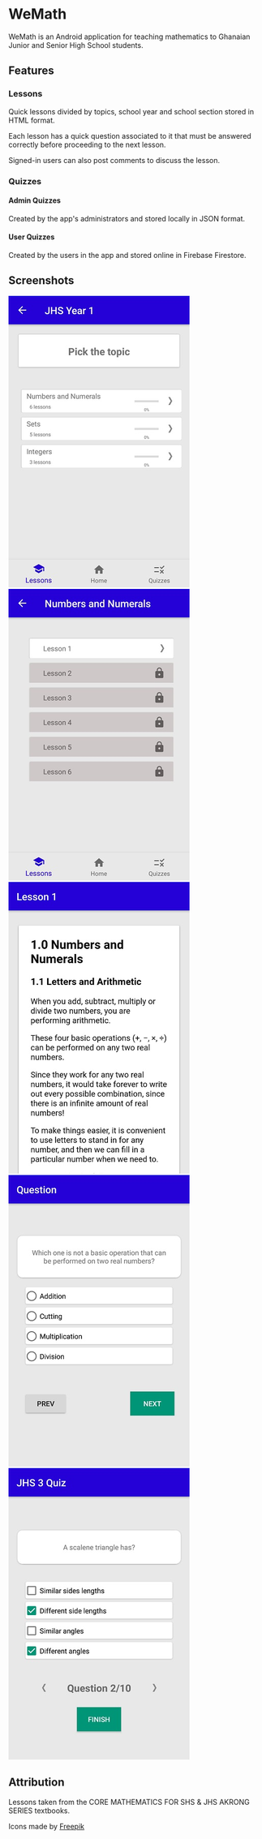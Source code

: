 # WeMath

WeMath is an Android application for teaching mathematics to Ghanaian Junior and Senior High School students.

## Features

### Lessons

Quick lessons divided by topics, school year and school section stored in HTML format.

Each lesson has a quick question associated to it that must be answered correctly before proceeding to the next lesson.

Signed-in users can also post comments to discuss the lesson.

### Quizzes


#### Admin Quizzes

Created by the app's administrators and stored locally in JSON format.

#### User Quizzes

Created by the users in the app and stored online in Firebase Firestore.

## Screenshots

![Topic](./media/topic.jpg?raw=true)
![Lessons](./media/lessons.jpg?raw=true)
![Lesson](./media/lesson.jpg?raw=true)
![Question](./media/question.jpg?raw=true)
![Quiz](./media/quiz.jpg?raw=true)

## Attribution

Lessons taken from the CORE MATHEMATICS FOR SHS & JHS AKRONG SERIES textbooks.

Icons made by [Freepik](www.flaticon.com)